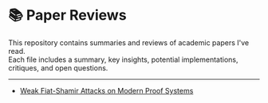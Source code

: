 # 📚 Paper Reviews

This repository contains summaries and reviews of academic papers I've read.  
Each file includes a summary, key insights, potential implementations, critiques, and open questions.

---

- [Weak Fiat-Shamir Attacks on Modern Proof Systems](./DMWG23)